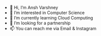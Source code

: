 - 👋 Hi, I’m Ansh Varshney 
- 👀 I’m interested in Computer Science 
- 🌱 I’m currently learning Cloud Computing 
- 💞️ I’m looking for a partnership 
- 📫 You can reach me via Email & Instagram


<!---
AnshVar1/AnshVar1 is a ✨ special ✨ repository because its `README.md` (this file) appears on your GitHub profile.
You can click the Preview link to take a look at your changes.
--->
